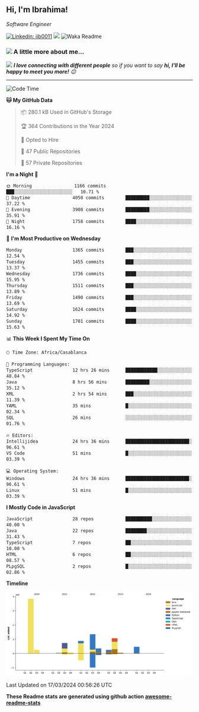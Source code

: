 <h2>Hi, I'm Ibrahima! </h2>
<p><em>Software Engineer 
</em></p>


[![Linkedin: iib0011](https://img.shields.io/badge/-iib0011-blue?style=flat-square&logo=Linkedin&logoColor=white&link=https://www.linkedin.com/in/iib0011/)](https://www.linkedin.com/in/iib0011/)
![](https://visitor-badge.glitch.me/badge?page_id=iib0011)
![Waka Readme](https://github.com/iib0011/iib0011/workflows/Waka%20Readme/badge.svg)


### <img src="https://media.giphy.com/media/VgCDAzcKvsR6OM0uWg/giphy.gif" width="50"> A little more about me...  


<img src="https://media.giphy.com/media/LnQjpWaON8nhr21vNW/giphy.gif" width="60"> <em><b>I love connecting with different people</b> so if you want to say <b>hi, I'll be happy to meet you more!</b> 😊</em>

---
<!--START_SECTION:waka-->
![Code Time](http://img.shields.io/badge/Code%20Time-3%2C122%20hrs%2027%20mins-blue)

**🐱 My GitHub Data** 

> 📦 280.1 kB Used in GitHub's Storage 
 > 
> 🏆 364 Contributions in the Year 2024
 > 
> 💼 Opted to Hire
 > 
> 📜 47 Public Repositories 
 > 
> 🔑 57 Private Repositories 
 > 
**I'm a Night 🦉** 

```text
🌞 Morning                1166 commits        ███░░░░░░░░░░░░░░░░░░░░░░   10.71 % 
🌆 Daytime                4050 commits        █████████░░░░░░░░░░░░░░░░   37.22 % 
🌃 Evening                3908 commits        █████████░░░░░░░░░░░░░░░░   35.91 % 
🌙 Night                  1758 commits        ████░░░░░░░░░░░░░░░░░░░░░   16.16 % 
```
📅 **I'm Most Productive on Wednesday** 

```text
Monday                   1365 commits        ███░░░░░░░░░░░░░░░░░░░░░░   12.54 % 
Tuesday                  1455 commits        ███░░░░░░░░░░░░░░░░░░░░░░   13.37 % 
Wednesday                1736 commits        ████░░░░░░░░░░░░░░░░░░░░░   15.95 % 
Thursday                 1511 commits        ███░░░░░░░░░░░░░░░░░░░░░░   13.89 % 
Friday                   1490 commits        ███░░░░░░░░░░░░░░░░░░░░░░   13.69 % 
Saturday                 1624 commits        ████░░░░░░░░░░░░░░░░░░░░░   14.92 % 
Sunday                   1701 commits        ████░░░░░░░░░░░░░░░░░░░░░   15.63 % 
```


📊 **This Week I Spent My Time On** 

```text
🕑︎ Time Zone: Africa/Casablanca

💬 Programming Languages: 
TypeScript               12 hrs 26 mins      ████████████░░░░░░░░░░░░░   48.84 % 
Java                     8 hrs 56 mins       █████████░░░░░░░░░░░░░░░░   35.12 % 
XML                      2 hrs 54 mins       ███░░░░░░░░░░░░░░░░░░░░░░   11.39 % 
YAML                     35 mins             █░░░░░░░░░░░░░░░░░░░░░░░░   02.34 % 
SQL                      26 mins             ░░░░░░░░░░░░░░░░░░░░░░░░░   01.76 % 

🔥 Editors: 
Intellijidea             24 hrs 36 mins      ████████████████████████░   96.61 % 
VS Code                  51 mins             █░░░░░░░░░░░░░░░░░░░░░░░░   03.39 % 

💻 Operating System: 
Windows                  24 hrs 36 mins      ████████████████████████░   96.61 % 
Linux                    51 mins             █░░░░░░░░░░░░░░░░░░░░░░░░   03.39 % 
```

**I Mostly Code in JavaScript** 

```text
JavaScript               28 repos            ██████████░░░░░░░░░░░░░░░   40.00 % 
Java                     22 repos            ████████░░░░░░░░░░░░░░░░░   31.43 % 
TypeScript               7 repos             ██░░░░░░░░░░░░░░░░░░░░░░░   10.00 % 
HTML                     6 repos             ██░░░░░░░░░░░░░░░░░░░░░░░   08.57 % 
PLpgSQL                  2 repos             █░░░░░░░░░░░░░░░░░░░░░░░░   02.86 % 
```



**Timeline**

![Lines of Code chart](https://raw.githubusercontent.com/iib0011/iib0011/master/assets/bar_graph.png)


 Last Updated on 17/03/2024 00:56:26 UTC
<!--END_SECTION:waka-->

**These Readme stats are generated using github action [awesome-readme-stats](https://github.com/iib0011/waka-readme-stats)**

